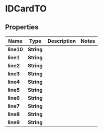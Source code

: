 
# IDCardTO

## Properties
Name | Type | Description | Notes
------------ | ------------- | ------------- | -------------
**line10** | **String** |  | 
**line1** | **String** |  | 
**line2** | **String** |  | 
**line3** | **String** |  | 
**line4** | **String** |  | 
**line5** | **String** |  | 
**line6** | **String** |  | 
**line7** | **String** |  | 
**line8** | **String** |  | 
**line9** | **String** |  | 



